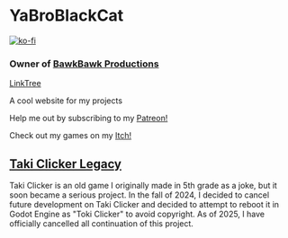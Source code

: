 # YaBroBlackCat

[![ko-fi](https://ko-fi.com/img/githubbutton_sm.svg)](https://ko-fi.com/A0A719FZRG)
### Owner of [BawkBawk Productions](https://www.roblox.com/communities/9862765/BawkBawk-Productions#!/)
[LinkTree](http://linktr.ee/YaBroBlackCat)


A cool website for my projects

Help me out by subscribing to my [Patreon!](https://patreon.com/yabroblackcat)

Check out my games on my [Itch!](https://ycreate.itch.io)

## [Taki Clicker Legacy](/logs/updates/taki-clicker-legacy.md)
Taki Clicker is an old game I originally made in 5th grade as a joke, but it soon became a serious project.
In the fall of 2024, I decided to cancel future development on Taki Clicker and decided to attempt to reboot it in Godot Engine as "Toki Clicker" to avoid copyright.
As of 2025, I have officially cancelled all continuation of this project.
